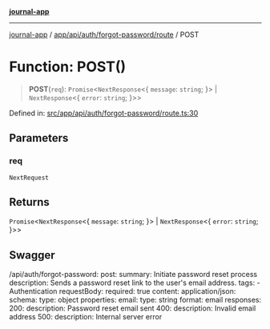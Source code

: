 [**journal-app**](../../../../../../README.md)

***

[journal-app](../../../../../../modules.md) / [app/api/auth/forgot-password/route](../README.md) / POST

# Function: POST()

> **POST**(`req`): `Promise`\<`NextResponse`\<\{ `message`: `string`; \}\> \| `NextResponse`\<\{ `error`: `string`; \}\>\>

Defined in: [src/app/api/auth/forgot-password/route.ts:30](https://github.com/FullStackExam/shamiri-journaling/blob/2429a79bf524ec1d1bc42e8c42aa2b20457e1d23/src/app/api/auth/forgot-password/route.ts#L30)

## Parameters

### req

`NextRequest`

## Returns

`Promise`\<`NextResponse`\<\{ `message`: `string`; \}\> \| `NextResponse`\<\{ `error`: `string`; \}\>\>

## Swagger

/api/auth/forgot-password:
  post:
    summary: Initiate password reset process
    description: Sends a password reset link to the user's email address.
    tags:
      - Authentication
    requestBody:
      required: true
      content:
        application/json:
          schema:
            type: object
            properties:
              email:
                type: string
                format: email
    responses:
      200:
        description: Password reset email sent
      400:
        description: Invalid email address
      500:
        description: Internal server error
